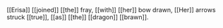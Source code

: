 [[Erisa]] [[joined]] [[the]] fray, [[with]] [[her]] bow drawn, 
[[Her]] arrows struck [[true]], [[as]] [[the]] [[dragon]] [[brawn]]. 
